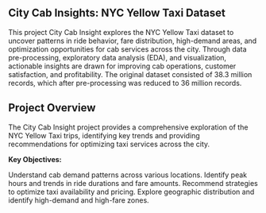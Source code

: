 ## **City Cab Insights: NYC Yellow Taxi Dataset**
This project City Cab Insight explores the NYC Yellow Taxi dataset to uncover patterns in ride behavior, fare distribution, high-demand areas, and optimization opportunities for cab services across the city. Through data pre-processing, exploratory data analysis (EDA), and visualization, actionable insights are drawn for improving cab operations, customer satisfaction, and profitability. The original dataset consisted of 38.3 million records, which after pre-processing was reduced to 36 million records.


## Project Overview
The City Cab Insight project provides a comprehensive exploration of the NYC Yellow Taxi trips, identifying key trends and providing recommendations for optimizing taxi services across the city.

**Key Objectives:**

Understand cab demand patterns across various locations.
Identify peak hours and trends in ride durations and fare amounts.
Recommend strategies to optimize taxi availability and pricing.
Explore geographic distribution and identify high-demand and high-fare zones.
